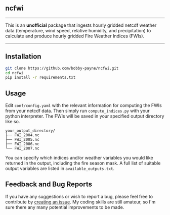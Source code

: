 ## ncfwi
---
This is an **unofficial** package that ingests hourly gridded netcdf weather data (temperature, wind speed, relative humidity, and precipitation) to calculate and produce hourly gridded Fire Weather Indices (FWIs).

---

## Installation
```bash
git clone https://github.com/bobby-payne/ncfwi.git
cd ncfwi
pip install -r requirements.txt
```

## Usage
Edit `conf/config.yaml` with the relevant information for computing the FWIs from your netcdf data. Then simply run `compute_indices.py` with your python interpreter. The FWIs will be saved in your specified output directory like so.
```
your_output_directory/
├── FWI_2004.nc        
├── FWI_2005.nc    
├── FWI_2006.nc       
└── FWI_2007.nc    
```
You can specify which indices and/or weather variables you would like returned in the output, including the fire season mask. A full list of suitable output variables are listed in `available_outputs.txt`.

## Feedback and Bug Reports
If you have any suggestions or wish to report a bug, please feel free to contribute by [creating an issue](https://github.com/bobby-payne/ncfwi/issues). My coding skills are still amateur, so I'm sure there any many potential improvements to be made.
